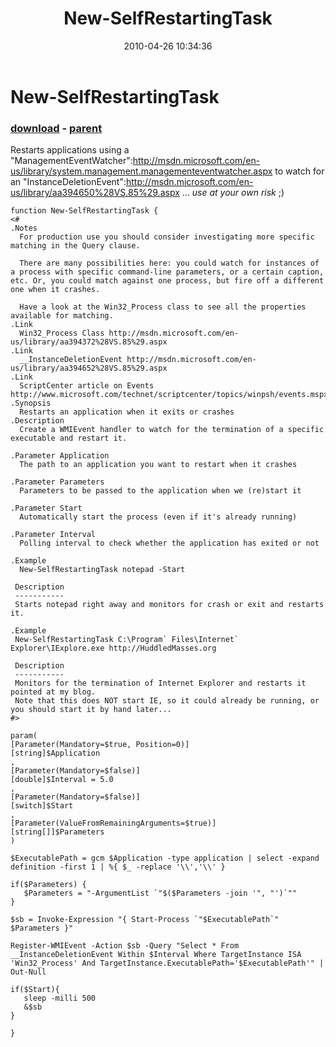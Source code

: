 ﻿---
pid:            1807
poster:         teptep
title:          New-SelfRestartingTask
date:           2010-04-26 10:34:36
format:         posh
parent:         1795
parent:         1795

---

# New-SelfRestartingTask

### [download](1807.ps1) - [parent](1795.md)

Restarts applications using a "ManagementEventWatcher":http://msdn.microsoft.com/en-us/library/system.management.managementeventwatcher.aspx to watch for an "InstanceDeletionEvent":http://msdn.microsoft.com/en-us/library/aa394650%28VS.85%29.aspx ... *use at your own risk* ;)

```posh
function New-SelfRestartingTask {
<#
.Notes
  For production use you should consider investigating more specific matching in the Query clause.

  There are many possibilities here: you could watch for instances of a process with specific command-line parameters, or a certain caption, etc. Or, you could match against one process, but fire off a different one when it crashes. 

  Have a look at the Win32_Process class to see all the properties available for matching.
.Link
  Win32_Process Class http://msdn.microsoft.com/en-us/library/aa394372%28VS.85%29.aspx
.Link
  __InstanceDeletionEvent http://msdn.microsoft.com/en-us/library/aa394652%28VS.85%29.aspx
.Link
  ScriptCenter article on Events http://www.microsoft.com/technet/scriptcenter/topics/winpsh/events.mspx
.Synopsis
  Restarts an application when it exits or crashes
.Description
  Create a WMIEvent handler to watch for the termination of a specific executable and restart it.

.Parameter Application
  The path to an application you want to restart when it crashes

.Parameter Parameters
  Parameters to be passed to the application when we (re)start it

.Parameter Start
  Automatically start the process (even if it's already running)

.Parameter Interval
  Polling interval to check whether the application has exited or not

.Example
  New-SelfRestartingTask notepad -Start

 Description
 -----------
 Starts notepad right away and monitors for crash or exit and restarts it.

.Example
 New-SelfRestartingTask C:\Program` Files\Internet` Explorer\IExplore.exe http://HuddledMasses.org

 Description
 -----------
 Monitors for the termination of Internet Explorer and restarts it pointed at my blog.
 Note that this does NOT start IE, so it could already be running, or you should start it by hand later...
#>

param(
[Parameter(Mandatory=$true, Position=0)]
[string]$Application
,
[Parameter(Mandatory=$false)]
[double]$Interval = 5.0
,
[Parameter(Mandatory=$false)]
[switch]$Start
,
[Parameter(ValueFromRemainingArguments=$true)]
[string[]]$Parameters
)

$ExecutablePath = gcm $Application -type application | select -expand definition -first 1 | %{ $_ -replace '\\','\\' }

if($Parameters) {
   $Parameters = "-ArgumentList `"$($Parameters -join '", "')`""
}

$sb = Invoke-Expression "{ Start-Process `"$ExecutablePath`" $Parameters }"

Register-WMIEvent -Action $sb -Query "Select * From __InstanceDeletionEvent Within $Interval Where TargetInstance ISA 'Win32_Process' And TargetInstance.ExecutablePath='$ExecutablePath'" | Out-Null

if($Start){ 
   sleep -milli 500
   &$sb 
}

}
```
